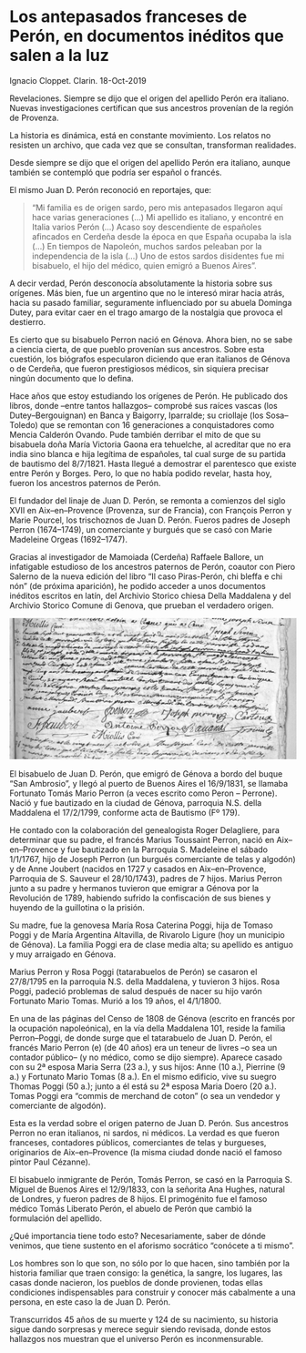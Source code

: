 # Los antepasados franceses de Perón, en documentos inéditos que salen a la luz

Ignacio Cloppet.
Clarin.
18-Oct-2019

Revelaciones. Siempre se dijo que el origen del apellido Perón era italiano. Nuevas investigaciones certifican que sus ancestros provenían de la región de Provenza.

La historia es dinámica, está en constante movimiento. 
Los relatos no resisten un archivo, que cada vez que se consultan, transforman realidades.

Desde siempre se dijo que el origen del apellido Perón era italiano, aunque también se contempló que podría ser español o francés. 

El mismo Juan D. Perón reconoció en reportajes, que: 

> “Mi familia es de origen sardo, pero mis antepasados llegaron aquí hace varias generaciones (…)
> Mi apellido es italiano, y encontré en Italia varios Perón (…)
> Acaso soy descendiente de españoles afincados en Cerdeña desde la época en que España ocupaba la isla (…)
> En tiempos de Napoleón, muchos sardos peleaban por la independencia de la isla (…)
> Uno de estos sardos disidentes fue mi bisabuelo, el hijo del médico, quien emigró a Buenos Aires”.

A decir verdad, Perón desconocía absolutamente la historia sobre sus orígenes. 
Más bien, fue un argentino que no le interesó mirar hacia atrás, hacia su pasado familiar, seguramente influenciado por su abuela Dominga Dutey, para evitar caer en el trago amargo de la nostalgia que provoca el destierro.

Es cierto que su bisabuelo Perron nació en Génova. 
Ahora bien, no se sabe a ciencia cierta, de que pueblo provenían sus ancestros. 
Sobre esta cuestión, los biógrafos especularon diciendo que eran italianos de Génova o de Cerdeña, que fueron prestigiosos médicos, sin siquiera precisar ningún documento que lo defina.

Hace años que estoy estudiando los orígenes de Perón. 
He publicado dos libros, donde –entre tantos hallazgos– comprobé sus raíces vascas (los Dutey–Bergouignan) en Banca y Baigorry, Iparralde; su criollaje (los Sosa–Toledo) que se remontan con 16 generaciones a conquistadores como Mencia Calderón Ovando. 
Pude también derribar el mito de que su bisabuela doña María Victoria Gaona era tehuelche, al acreditar que no era india sino blanca e hija legítima de españoles, tal cual surge de su partida de bautismo del 8/7/1821. 
Hasta llegué a demostrar el parentesco que existe entre Perón y Borges. 
Pero, lo que no había podido revelar, hasta hoy, fueron los ancestros paternos de Perón.

El fundador del linaje de Juan D. Perón, se remonta a comienzos del siglo XVII en Aix–en–Provence (Provenza, sur de Francia), con François Perron y Marie Pourcel, los trischoznos de Juan D. Perón. 
Fueros padres de Joseph Perron (1674–1749), un comerciante y burgués que se casó con Marie Madeleine Orgeas (1692–1747).

Gracias al investigador de Mamoiada (Cerdeña) Raffaele Ballore, un infatigable estudioso de los ancestros paternos de Perón, coautor con Piero Salerno de la nueva edición del libro “Il caso Piras-Perón, chi bleffa e chi nón” (de próxima aparición), he podido acceder a unos documentos inéditos escritos en latín, del Archivio Storico chiesa Della Maddalena y del Archivio Storico Comune di Genova, que prueban el verdadero origen.

![](Acta-de-matrimonio-de-Joseph-Perron-y-Anne-Jaubert--Choznos-de-Juan-Domingo-Peron-Casados-en-1743.jpg)

El bisabuelo de Juan D. Perón, que emigró de Génova a bordo del buque “San Ambrosio”, y llegó al puerto de Buenos Aires el 16/9/1831, se llamaba Fortunato Tomás Mario Perron (a veces escrito como Peron – Perrone). 
Nació y fue bautizado en la ciudad de Génova, parroquia N.S. della Maddalena el 17/2/1799, conforme acta de Bautismo (Fº 179).

He contado con la colaboración del genealogista Roger Delagliere, para determinar que su padre, el francés Marius Toussaint Perron, nació en Aix–en–Provence y fue bautizado en la Parroquia S. Madeleine el sábado 1/1/1767, hijo de Joseph Perron (un burgués comerciante de telas y algodón) y de Anne Joubert (nacidos en 1727 y casados en Aix–en–Provence, Parroquia de S. Sauveur el 28/10/1743), padres de 7 hijos. 
Marius Perron junto a su padre y hermanos tuvieron que emigrar a Génova por la Revolución de 1789, habiendo sufrido la confiscación de sus bienes y huyendo de la guillotina o la prisión.

Su madre, fue la genovesa María Rosa Caterina Poggi, hija de Tomaso Poggi y de María Argentina Altavilla, de Rivarolo Ligure (hoy un municipio de Génova). 
La familia Poggi era de clase media alta; su apellido es antiguo y muy arraigado en Génova.

Marius Perron y Rosa Poggi (tatarabuelos de Perón) se casaron el 27/8/1795 en la parroquia N.S. della Maddalena, y tuvieron 3 hijos. 
Rosa Poggi, padeció problemas de salud después de nacer su hijo varón Fortunato Mario Tomas. Murió a los 19 años, el 4/1/1800.

En una de las páginas del Censo de 1808 de Génova (escrito en francés por la ocupación napoleónica), en la vía della Maddalena 101, reside la familia Perron–Poggi, de donde surge que el tatarabuelo de Juan D. Perón, el francés Mario Perron (e) (de 40 años) era un teneur de livres –o sea un contador­ público– (y no médico, como se dijo siempre). 
Aparece casado con su 2ª esposa Maria Serra (23 a.), y sus hijos: Anne (10 a.), Pierrine (9 a.) y Fortunato Mario Tomas (8 a.). 
En el mismo edificio, vive su suegro Thomas Poggi (50 a.); junto a él está su 2ª esposa Maria Doero (20 a.). Tomas Poggi era “commis de merchand de coton” (o sea un vendedor y comerciante de algodón).

Esta es la verdad sobre el origen paterno de Juan D. Perón. 
Sus ancestros Perron no eran italianos, ni sardos, ni médicos. 
La verdad es que fueron franceses, contadores públicos, comerciantes de telas y burgueses, originarios de Aix–en–Provence (la misma ciudad donde nació el famoso pintor Paul Cézanne).

El bisabuelo inmigrante de Perón, Tomás Perron, se casó en la Parroquia S. Miguel de Buenos Aires el 12/9/1833, con la señorita Ana Hughes, natural de Londres, y fueron padres de 8 hijos. 
El primogénito fue el famoso médico Tomás Liberato Perón, el abuelo de Perón que cambió la formulación del apellido.

¿Qué importancia tiene todo esto? Necesariamente, saber de dónde venimos, que tiene sustento en el aforismo socrático “conócete a ti mismo”.

Los hombres son lo que son, no sólo por lo que hacen, sino también por la historia familiar que traen consigo: la genética, la sangre, los lugares, las casas donde nacieron, los pueblos de donde provienen, todas ellas condiciones indispensables para construir y conocer más cabalmente a una persona, en este caso la de Juan D. Perón.

Transcurridos 45 años de su muerte y 124 de su nacimiento, su historia sigue dando sorpresas y merece seguir siendo revisada, donde estos hallazgos nos muestran que el universo Perón es inconmensurable.
